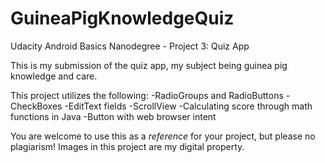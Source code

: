 # GuineaPigKnowledgeQuiz
Udacity Android Basics Nanodegree - Project 3: Quiz App

This is my submission of the quiz app, my subject being guinea pig knowledge and care.

This project utilizes the following:
-RadioGroups and RadioButtons
-CheckBoxes
-EditText fields
-ScrollView
-Calculating score through math functions in Java
-Button with web browser intent

You are welcome to use this as a *reference* for your project, but please no plagiarism! 
Images in this project are my digital property.
